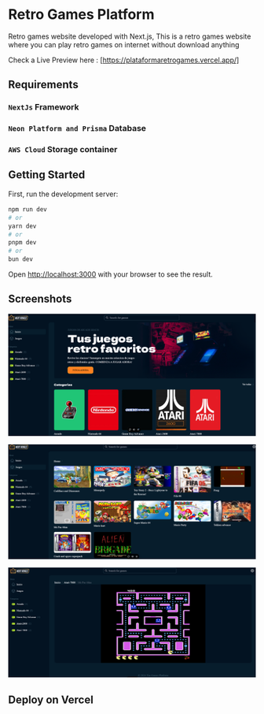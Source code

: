 # Retro Games Platform

Retro games website developed with Next.js, This is a retro games website where you can play retro games on internet without download anything

Check a Live Preview here : [https://plataformaretrogames.vercel.app/]

## Requirements
### `NextJs` Framework
### `Neon Platform and Prisma` Database
### `AWS Cloud` Storage container

## Getting Started

First, run the development server:

```bash
npm run dev
# or
yarn dev
# or
pnpm dev
# or
bun dev
```
Open [http://localhost:3000](http://localhost:3000) with your browser to see the result.

## Screenshots

![image alt](https://github.com/LuisPineruaVivas/gamesplatform/blob/cbfb6b7ce6ddcbd6409755e1103df8fefacb5a53/public/page/Landing.png)

![image alt](https://github.com/LuisPineruaVivas/gamesplatform/blob/cbfb6b7ce6ddcbd6409755e1103df8fefacb5a53/public/page/Games.png)

![image alt](https://github.com/LuisPineruaVivas/gamesplatform/blob/cbfb6b7ce6ddcbd6409755e1103df8fefacb5a53/public/page/Game.png)


## Deploy on Vercel

